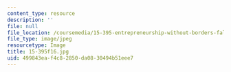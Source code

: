 ```yaml
---
content_type: resource
description: ''
file: null
file_location: /coursemedia/15-395-entrepreneurship-without-borders-fall-2016/499843eaf4c82850da0830494b51eee7_15-395f16.jpg
file_type: image/jpeg
resourcetype: Image
title: 15-395f16.jpg
uid: 499843ea-f4c8-2850-da08-30494b51eee7
---
```


